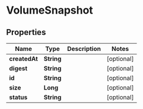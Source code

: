 

# VolumeSnapshot


## Properties

| Name | Type | Description | Notes |
|------------ | ------------- | ------------- | -------------|
|**createdAt** | **String** |  |  [optional] |
|**digest** | **String** |  |  [optional] |
|**id** | **String** |  |  [optional] |
|**size** | **Long** |  |  [optional] |
|**status** | **String** |  |  [optional] |



